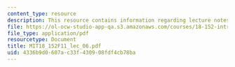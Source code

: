 ```yaml
---
content_type: resource
description: This resource contains information regarding lecture notes.
file: https://ol-ocw-studio-app-qa.s3.amazonaws.com/courses/18-152-introduction-to-partial-differential-equations-fall-2011/4336b9d0607ac33f430908fdf4cb78ba_MIT18_152F11_lec_06.pdf
file_type: application/pdf
resourcetype: Document
title: MIT18_152F11_lec_06.pdf
uid: 4336b9d0-607a-c33f-4309-08fdf4cb78ba
---
```


